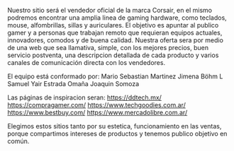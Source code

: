 Nuestro sitio será el vendedor oficial de la marca Corsair, en el mismo podremos encontrar una amplia linea de gaming hardware, como teclados, mouse, alfombrillas, sillas y auriculares. El objetivo es apuntar al publico gamer y a personas que trabajan remoto que requieran equipos actuales, innovadores, comodos y de buena calidad.
Nuestra oferta sera por medio de una web que sea llamativa, simple, con los mejores precios, buen servicio postventa, una descripcion detallada de cada producto y varios canales de comunicación directa con los vendedores.

El equipo está conformado por:
Mario Sebastian Martinez
Jimena Böhm L
Samuel Yair Estrada Omaña
Joaquin Somoza

Las páginas de inspiracion seran:
https://ddtech.mx/
https://compragamer.com/
https://www.techgoodies.com.ar/
https://www.bestbuy.com/
https://www.mercadolibre.com.ar/

Elegimos estos sitios tanto por su estetica, funcionamiento en las ventas, porque compartimos intereses de productos y tenemos publico objetivo en común.